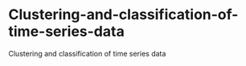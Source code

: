 # Clustering-and-classification-of-time-series-data
Clustering and classification of time series data
